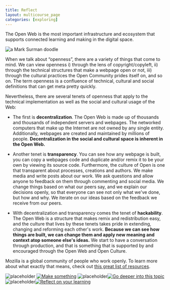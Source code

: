 ```yaml
---
title: Reflect
layout: multicourse_page
categories: [exploring]
---
```

The Open Web is the most important infrastructure and ecosystem that supports connected learning and making in the digital space.

![a Mark Surman doodle][7]

When we talk about “openness”, there are a variety of things that come to mind. We can view openness i) through the lens of copyright/copyleft, ii) through the technical structures that make a webpage open or not, iii) through the cultural practices the Open Community prides itself on, and so on.  The term openness is a confluence of technical, cultural and social definitions that can get meta pretty quickly.

Nevertheless, there are several tenets of openness that apply to the technical implementation as well as the social and cultural usage of the Web:

 - The first is **decentralization**. The Open Web is made up of
   thousands and thousands of independent servers and webpages. The
   networked computers that make up the Internet are not owned by any
   single entity. Additionally, webpages are created and maintained by
   millions of people. **Decentralization in the social and cultural space
   is inherent in the Open Web.** 

 - Another tenet is **transparency**. You can
   see how any webpage is built, you can copy a webpages code and
   duplicate and/or remix it to be your own by viewing its source code.
   Furthermore, the culture of Open is one that transparent about
   processes, creations and authors. We make media and write posts about
   our work. We ask questions and allow anyone to feedback on them
   through commenting and social media. We change things based on what
   our peers say, and we explain our decisions openly, so that everyone
   can see not only what we've done, but how and why. We iterate on our
   ideas based on the feedback we receive from our peers. 
 
 - With decentralization and transparency comes the tenet of **hackability**. The
   Open Web is a structure that makes remix and redistribution easy, and
   the culture that lives by these tenets takes pride in extending,
   changing and reforming each other's work. **Because we can see how
   things are built, we can change them and apply new meaning and
   context atop someone else's ideas.** We start to have a conversation
   through production, and that is something that is supported by and
   encouraged through the Open Web and Open Culture.

Mozilla is a global community of people who work openly. To learn more about what exactly that means, check out [this great list of resources][8].

![placeholder][1] <a href="https://webmaker.org/en-US/search?type=all&amp;q=makeprompt1">![Make something][2]</a> ![placeholder][3]<a href="http://www.lessonpaths.com/learn/i/teachtheweb-open-web">![Go deeper into this topic][4]</a> ![placeholder][5]<a href="https://laura.makes.org/thimble/reflect-on-teach-the-web-part-1-exploring">![Reflect on your learning][6]</a>

  [1]: http://placehold.it/240/ffffff/ffffff
  [2]: https://stuff.webmaker.org/teach-assets/teachtheweb/images/btns-p2pu-teachtheweb-make.png
  [3]: http://placehold.it/20/ffffff/ffffff
  [4]: https://stuff.webmaker.org/teach-assets/teachtheweb/images/btns-p2pu-teachtheweb-explore.png
  [5]: http://placehold.it/20/ffffff/ffffff
  [6]: https://stuff.webmaker.org/teach-assets/teachtheweb/images/btns-p2pu-teachtheweb-reflect.png

  [7]: http://commonspace.files.wordpress.com/2010/06/open-web-1-of-1.jpg
  [8]: https://wiki.mozilla.org/Working_open#Resources

